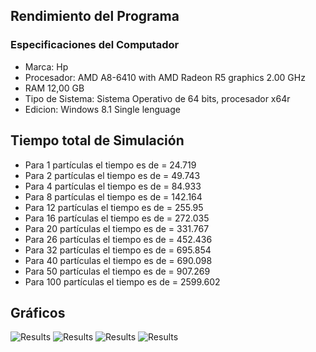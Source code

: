 ## Rendimiento del Programa
### Especificaciones del Computador
- Marca: Hp
- Procesador: AMD A8-6410 with AMD Radeon R5 graphics 2.00 GHz
- RAM 12,00 GB
- Tipo de Sistema: Sistema Operativo de 64 bits, procesador x64r
- Edicion: Windows 8.1 Single lenguage
## Tiempo total de Simulación 
- Para 1 partículas el tiempo es de = 24.719 
- Para 2 partículas el tiempo es de = 49.743
- Para 4 partículas el tiempo es de = 84.933
- Para 8 partículas el tiempo es de = 142.164
- Para 12 partículas el tiempo es de = 255.95
- Para 16 partículas el tiempo es de = 272.035
- Para 20 partículas el tiempo es de = 331.767
- Para 26 partículas el tiempo es de = 452.436
- Para 32 partículas el tiempo es de = 695.854
- Para 40 partículas el tiempo es de = 690.098
- Para 50 partículas el tiempo es de = 907.269
- Para 100 partículas el tiempo es de = 2599.602
 ## Gráficos
 ![Results](https://github.com/nicolasilvac/MCOC-Proyecto-2/blob/master/%5BEntrega%206%5D/%5BAndr%C3%A9s%20Vera%5D/Grafico%208%20particulas.png)
 ![Results](https://github.com/nicolasilvac/MCOC-Proyecto-2/blob/master/%5BEntrega%206%5D/%5BAndr%C3%A9s%20Vera%5D/Grafico%2020%20particulas.png)
 ![Results](https://github.com/nicolasilvac/MCOC-Proyecto-2/blob/master/%5BEntrega%206%5D/%5BAndrés%20Vera%5D/Grafico%2040%20particulas.png)
 ![Results](https://github.com/nicolasilvac/MCOC-Proyecto-2/blob/master/%5BEntrega%206%5D/%5BAndr%C3%A9s%20Vera%5D/Grafico%20100%20particulas.png)
